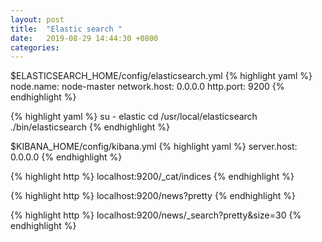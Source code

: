 ```yaml
---
layout: post
title:  "Elastic search "
date:   2019-08-29 14:44:30 +0800
categories: 
---
```


$ELASTICSEARCH_HOME/config/elasticsearch.yml
{% highlight yaml %}
node.name: node-master
network.host: 0.0.0.0
http.port: 9200
{% endhighlight %}

{% highlight yaml %}
su - elastic
cd /usr/local/elasticsearch
./bin/elasticsearch
{% endhighlight %}

$KIBANA_HOME/config/kibana.yml
{% highlight yaml %}
server.host: 0.0.0.0
{% endhighlight %}



{% highlight http %}
localhost:9200/_cat/indices
{% endhighlight %}

{% highlight http %}
localhost:9200/news?pretty
{% endhighlight %}

{% highlight http %}
localhost:9200/news/_search?pretty&size=30
{% endhighlight %}